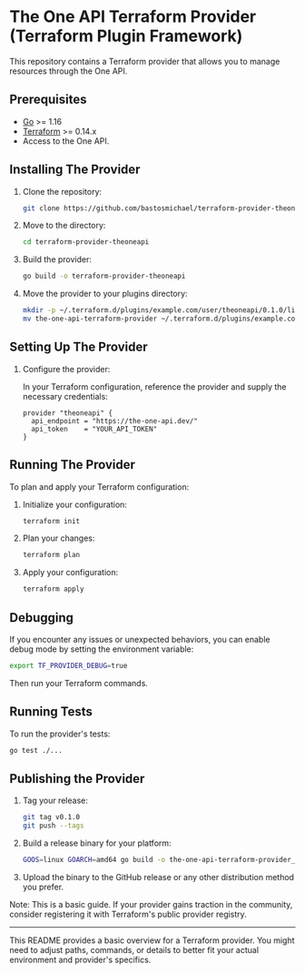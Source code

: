 # The One API Terraform Provider (Terraform Plugin Framework)

This repository contains a Terraform provider that allows you to manage resources through the One API.

## Prerequisites

- [Go](https://golang.org/doc/install) >= 1.16
- [Terraform](https://www.terraform.io/downloads.html) >= 0.14.x
- Access to the One API.

## Installing The Provider

1. Clone the repository:
   ```bash
   git clone https://github.com/bastosmichael/terraform-provider-theoneapi.git
   ```

2. Move to the directory:
   ```bash
   cd terraform-provider-theoneapi
   ```

3. Build the provider:
   ```bash
   go build -o terraform-provider-theoneapi
   ```

4. Move the provider to your plugins directory:
   ```bash
   mkdir -p ~/.terraform.d/plugins/example.com/user/theoneapi/0.1.0/linux_amd64
   mv the-one-api-terraform-provider ~/.terraform.d/plugins/example.com/user/theoneapi/0.1.0/linux_amd64
   ```

## Setting Up The Provider

1. Configure the provider:

   In your Terraform configuration, reference the provider and supply the necessary credentials:

   ```hcl
   provider "theoneapi" {
     api_endpoint = "https://the-one-api.dev/"
     api_token    = "YOUR_API_TOKEN"
   }
   ```

## Running The Provider

To plan and apply your Terraform configuration:

1. Initialize your configuration:

   ```bash
   terraform init
   ```

2. Plan your changes:

   ```bash
   terraform plan
   ```

3. Apply your configuration:

   ```bash
   terraform apply
   ```

## Debugging

If you encounter any issues or unexpected behaviors, you can enable debug mode by setting the environment variable:

```bash
export TF_PROVIDER_DEBUG=true
```

Then run your Terraform commands.

## Running Tests

To run the provider's tests:

```bash
go test ./...
```

## Publishing the Provider

1. Tag your release:

   ```bash
   git tag v0.1.0
   git push --tags
   ```

2. Build a release binary for your platform:

   ```bash
   GOOS=linux GOARCH=amd64 go build -o the-one-api-terraform-provider_v0.1.0
   ```

3. Upload the binary to the GitHub release or any other distribution method you prefer.

Note: This is a basic guide. If your provider gains traction in the community, consider registering it with Terraform's public provider registry.

---

This README provides a basic overview for a Terraform provider. You might need to adjust paths, commands, or details to better fit your actual environment and provider's specifics.